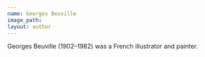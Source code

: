 ```yaml
---
name: Georges Beuville
image_path:
layout: author
---
```

Georges Beuville (1902–1982) was a French illustrator and painter.
